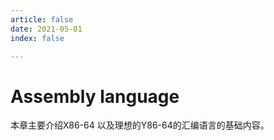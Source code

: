 ```yaml
---
article: false
date: 2021-05-01
index: false

---
```


# Assembly language

本章主要介绍X86-64 以及理想的Y86-64的汇编语言的基础内容。
